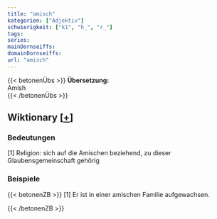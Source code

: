 ```yaml
---
title: "amisch"
kategorien: ["Adjektiv"]
schwierigkeit: ["k1", "h_", "r_"]
tags:
series:
mainDornseiffs:
domainDornseiffs:
url: "amisch"
---
```


{{< betonenÜbs >}}
**Übersetzung:**  
Amish  
{{< /betonenÜbs >}}

## Wiktionary [[+](https://de.wiktionary.org/wiki/amisch)]

### Bedeutungen
[1] Religion: sich auf die Amischen beziehend, zu dieser Glaubensgemeinschaft gehörig  

### Beispiele
{{< betonenZB >}}
[1] Er ist in einer amischen Familie aufgewachsen.  

{{< /betonenZB >}}

